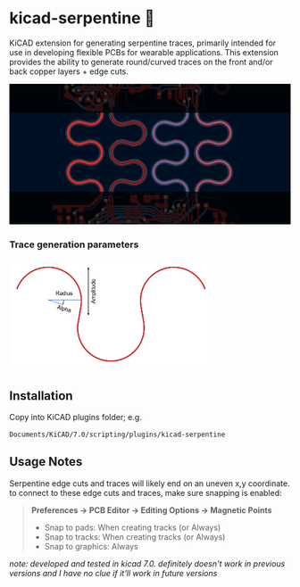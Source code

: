 # kicad-serpentine 🐍
 
KiCAD extension for generating serpentine traces, primarily intended for use in developing flexible PCBs for wearable applications. This extension provides the ability to generate round/curved traces on the front and/or back copper layers + edge cuts.

![Preview](images/preview.png)

### Trace generation parameters
![Parameters](paramguide.bmp)

## Installation

Copy into KiCAD plugins folder; e.g.
```
Documents/KiCAD/7.0/scripting/plugins/kicad-serpentine
```

## Usage Notes

Serpentine edge cuts and traces will likely end on an uneven x,y coordinate.
to connect to these edge cuts and traces, make sure snapping is enabled:

> **Preferences → PCB Editor → Editing Options → Magnetic Points**
> * Snap to pads: When creating tracks (or Always)
> * Snap to tracks: When creating tracks (or Always)
> * Snap to graphics: Always

*note: developed and tested in kicad 7.0. definitely doesn't work in previous versions and I have no clue if it'll work in future versions*
